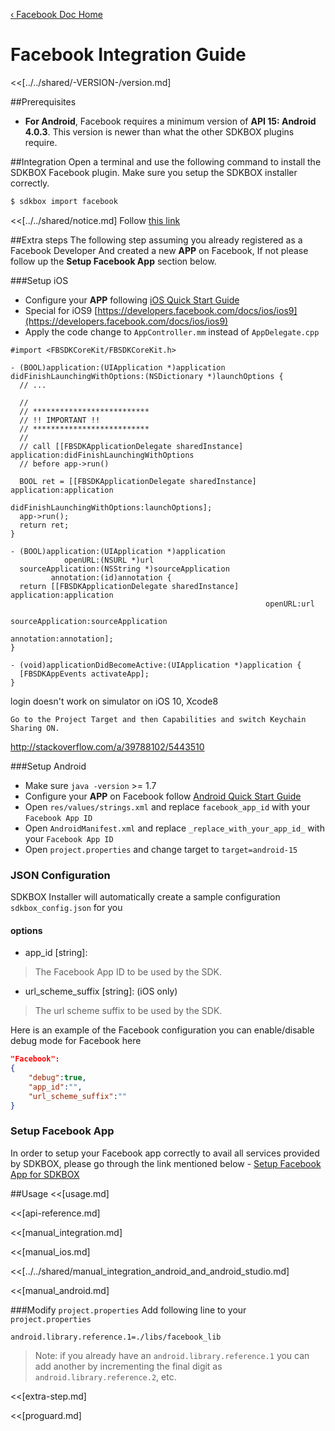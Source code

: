 [&#8249; Facebook Doc Home](./)

<h1>Facebook Integration Guide</h1>
<<[../../shared/-VERSION-/version.md]

##Prerequisites
* __For Android__, Facebook requires a minimum version of __API 15: Android 4.0.3__. This version is newer than what the other SDKBOX plugins require.

##Integration
Open a terminal and use the following command to install the SDKBOX Facebook plugin. Make sure you setup the SDKBOX installer correctly.
```bash
$ sdkbox import facebook
```

<<[../../shared/notice.md]
Follow [this link](https://developers.facebook.com/docs/ios/ios9)

##Extra steps
The following step assuming you already registered as a Facebook Developer
And created a new __APP__ on Facebook, If not please follow up the __Setup Facebook App__ section below.

###Setup iOS
* Configure your __APP__ following [iOS Quick Start Guide](https://developers.facebook.com/quickstarts/?platform=ios)
* Special for iOS9 [https://developers.facebook.com/docs/ios/ios9](https://developers.facebook.com/docs/ios/ios9)
* Apply the code change to `AppController.mm` instead of `AppDelegate.cpp`

```
#import <FBSDKCoreKit/FBSDKCoreKit.h>

- (BOOL)application:(UIApplication *)application didFinishLaunchingWithOptions:(NSDictionary *)launchOptions {
  // ...

  //
  // **************************
  // !! IMPORTANT !!
  // **************************
  //
  // call [[FBSDKApplicationDelegate sharedInstance] application:didFinishLaunchingWithOptions
  // before app->run()

  BOOL ret = [[FBSDKApplicationDelegate sharedInstance] application:application
                                      didFinishLaunchingWithOptions:launchOptions];
  app->run();
  return ret;
}

- (BOOL)application:(UIApplication *)application
            openURL:(NSURL *)url
  sourceApplication:(NSString *)sourceApplication
         annotation:(id)annotation {
  return [[FBSDKApplicationDelegate sharedInstance] application:application
                                                         openURL:url
                                               sourceApplication:sourceApplication
                                                      annotation:annotation];
}

- (void)applicationDidBecomeActive:(UIApplication *)application {
  [FBSDKAppEvents activateApp];
}

```

login doesn't work on simulator on iOS 10, Xcode8

~~~
Go to the Project Target and then Capabilities and switch Keychain Sharing ON.
~~~
http://stackoverflow.com/a/39788102/5443510


###Setup Android
* Make sure `java -version` >= 1.7
* Configure your __APP__ on Facebook follow [Android Quick Start Guide](https://developers.facebook.com/quickstarts/?platform=android)
* Open `res/values/strings.xml` and replace `facebook_app_id` with your `Facebook App ID`
* Open `AndroidManifest.xml` and replace `_replace_with_your_app_id_` with your `Facebook App ID`
* Open `project.properties` and change target to `target=android-15`

<!--## Configuration
<<[../../shared/sdkbox_cloud.md]
<<[../../shared/remote_application_config.md]-->

### JSON Configuration
SDKBOX Installer will automatically create a sample configuration `sdkbox_config.json` for you

#### options

- app_id [string]:

> The Facebook App ID to be used by the SDK.

- url_scheme_suffix [string]: (iOS only)

> The url scheme suffix to be used by the SDK.

Here is an example of the Facebook configuration you can enable/disable debug mode for Facebook here
```json
"Facebook":
{
    "debug":true,
    "app_id":"",
    "url_scheme_suffix":""
}
```
### Setup Facebook App
In order to setup your Facebook app correctly to avail all services provided by SDKBOX, please go through the link mentioned below -
[Setup Facebook App for SDKBOX](http://blog.cocos2d-x.org/2016/02/setting-up-facebook-app-for-sdkbox-services/)


<!--<<[sdkbox-config-encrypt.md]-->

##Usage
<<[usage.md]

<<[api-reference.md]

<<[manual_integration.md]

<<[manual_ios.md]

<<[../../shared/manual_integration_android_and_android_studio.md]

<<[manual_android.md]

###Modify `project.properties`
Add following line to your `project.properties`

```
android.library.reference.1=./libs/facebook_lib
```

> Note: if you already have an `android.library.reference.1` you can add
another by incrementing the final digit as `android.library.reference.2`, etc.

<<[extra-step.md]

<<[proguard.md]
